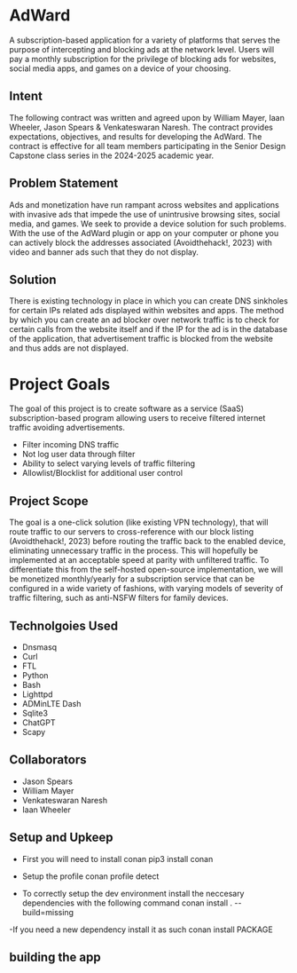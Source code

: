 # AdWard
A subscription-based application for a variety of platforms that serves the purpose of intercepting and blocking ads at the network level. Users will pay a monthly subscription for the privilege of blocking ads for websites, social media apps, and games on a device of your choosing.  

## Intent 
The following contract was written and agreed upon by William Mayer, Iaan Wheeler, Jason Spears & Venkateswaran Naresh. The contract provides expectations, objectives, and results for developing the AdWard.
The contract is effective for all team members participating in the Senior Design Capstone class series in the 2024-2025 academic year.

## Problem Statement
Ads and monetization have run rampant across websites and applications with invasive ads that impede the use of unintrusive browsing sites, social media, and games. We seek to provide a device solution for such problems. With the use of the AdWard plugin or app on your computer or phone you can actively block the addresses associated (Avoidthehack!, 2023) with video and banner ads such that they do not display.

## Solution
There is existing technology in place in which you can create DNS sinkholes for certain IPs related ads displayed within websites and apps. The method by which you can create an ad blocker over network traffic is to check for certain calls from the website itself and if the IP for the ad is in the database of the application, that advertisement traffic is blocked from the website and thus adds are not displayed.

# Project Goals
The goal of this project is to create software as a service (SaaS) subscription-based program allowing users to receive filtered internet traffic avoiding advertisements. 

- Filter incoming DNS traffic 
- Not log user data through filter 
- Ability to select varying levels of traffic filtering
- Allowlist/Blocklist for additional user control

## Project Scope
The goal is a one-click solution (like existing VPN technology), that will route traffic to our servers to cross-reference with our block listing (Avoidthehack!, 2023) before routing the traffic back to the enabled device, eliminating unnecessary traffic in the process. This will hopefully be implemented at an acceptable speed at parity with unfiltered traffic. To differentiate this from the self-hosted open-source implementation, we will be monetized monthly/yearly for a subscription service that can be configured in a wide variety of fashions, with varying models of severity of traffic filtering, such as anti-NSFW filters for family devices.

## Technolgoies Used
- Dnsmasq 
- Curl 
- FTL
- Python
- Bash
- Lighttpd
- ADMinLTE Dash
- Sqlite3
- ChatGPT
- Scapy 

## Collaborators
- Jason Spears 
- William Mayer
- Venkateswaran Naresh
- Iaan Wheeler

## Setup and Upkeep

- First you will need to install conan
  pip3 install conan

- Setup the profile
  conan profile detect
  
- To correctly setup the dev environment install the neccesary dependencies with the following command 
conan install . --build=missing

-If you need a new dependency install it as such
conan install PACKAGE

## building the app 